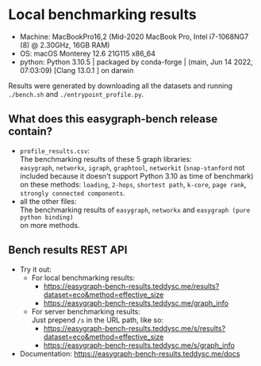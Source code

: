 # Local benchmarking results

- Machine: MacBookPro16,2 (Mid-2020 MacBook Pro, Intel i7-1068NG7 (8) @ 2.30GHz, 16GB RAM)
- OS: macOS Monterey 12.6 21G115 x86_64
- python: Python 3.10.5 | packaged by conda-forge | (main, Jun 14 2022, 07:03:09) [Clang 13.0.1 ] on darwin

Results were generated by downloading all the datasets and running `./bench.sh` and `./entrypoint_profile.py`.

## What does this easygraph-bench release contain?

- `profile_results.csv`:  
  The benchmarking results of these 5 graph libraries:  
  `easygraph`, `networkx`, `igraph`, `graphtool`, `networkit` (`snap-stanford` not included because it doesn't support Python 3.10 as time of benchmark)
  on these methods: `loading`, `2-hops`, `shortest path`, `k-core`, `page rank`, `strongly connected components`.
- all the other files:  
  The benchmarking results of `easygraph`, `networkx` and `easygraph (pure python binding)`  
  on more methods.

## Bench results REST API

- Try it out: 
  - For local benchmarking results:
    - https://easygraph-bench-results.teddysc.me/results?dataset=eco&method=effective_size
    - https://easygraph-bench-results.teddysc.me/graph_info
  - For server benchmarking results:  
    Just prepend `/s` in the URL path, like so:
    - https://easygraph-bench-results.teddysc.me/s/results?dataset=eco&method=effective_size
    - https://easygraph-bench-results.teddysc.me/s/graph_info
- Documentation: https://easygraph-bench-results.teddysc.me/docs